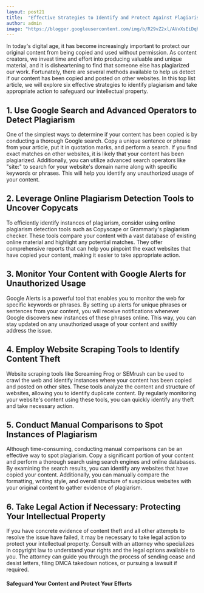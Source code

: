 ```yaml
---
layout: post21
title:  "Effective Strategies to Identify and Protect Against Plagiarism"
author: admin
image: "https://blogger.googleusercontent.com/img/b/R29vZ2xl/AVvXsEiDqh5d5j3C1YmmlawKCd3Js9YixB0dFi0B_SG3RclWHm5fDVUXLsXeqj8MFj5RJ3GjYSuHQX-Ob7UUKHaxy8M97xceK2w24hfrSrKIGho53-Lbz-_ps3qtUVQnZwttqCfo77-sG_u9tAa-mp6Ue2Y4Vz5yMvQFgR-rfS6wk2BL-OoLZNf1_8WdTmHR3Q1c/s1600/images%20%287%29.jpeg"
---
```



<p>In today's digital age, it has become increasingly important to protect our original content from being copied and used without permission. As content creators, we invest time and effort into producing valuable and unique material, and it is disheartening to find that someone else has plagiarized our work. Fortunately, there are several methods available to help us detect if our content has been copied and posted on other websites. In this top list article, we will explore six effective strategies to identify plagiarism and take appropriate action to safeguard our intellectual property.</p>
<h2>1. Use Google Search and Advanced Operators to Detect Plagiarism</h2>
<p>One of the simplest ways to determine if your content has been copied is by conducting a thorough Google search. Copy a unique sentence or phrase from your article, put it in quotation marks, and perform a search. If you find exact matches on other websites, it is likely that your content has been plagiarized. Additionally, you can utilize advanced search operators like &quot;site:&quot; to search for your website's domain name along with specific keywords or phrases. This will help you identify any unauthorized usage of your content.</p>
<h2>2. Leverage Online Plagiarism Detection Tools to Uncover Copycats</h2>
<p>To efficiently identify instances of plagiarism, consider using online plagiarism detection tools such as Copyscape or Grammarly's plagiarism checker. These tools compare your content with a vast database of existing online material and highlight any potential matches. They offer comprehensive reports that can help you pinpoint the exact websites that have copied your content, making it easier to take appropriate action.</p>
<h2>3. Monitor Your Content with Google Alerts for Unauthorized Usage</h2>
<p>Google Alerts is a powerful tool that enables you to monitor the web for specific keywords or phrases. By setting up alerts for unique phrases or sentences from your content, you will receive notifications whenever Google discovers new instances of these phrases online. This way, you can stay updated on any unauthorized usage of your content and swiftly address the issue.</p>
<h2>4. Employ Website Scraping Tools to Identify Content Theft</h2>
<p>Website scraping tools like Screaming Frog or SEMrush can be used to crawl the web and identify instances where your content has been copied and posted on other sites. These tools analyze the content and structure of websites, allowing you to identify duplicate content. By regularly monitoring your website's content using these tools, you can quickly identify any theft and take necessary action.</p>
<h2>5. Conduct Manual Comparisons to Spot Instances of Plagiarism</h2>
<p>Although time-consuming, conducting manual comparisons can be an effective way to spot plagiarism. Copy a significant portion of your content and perform a thorough search using search engines and online databases. By examining the search results, you can identify any websites that have copied your content. Additionally, you can manually compare the formatting, writing style, and overall structure of suspicious websites with your original content to gather evidence of plagiarism.</p>
<h2>6. Take Legal Action if Necessary: Protecting Your Intellectual Property</h2>
<p>If you have concrete evidence of content theft and all other attempts to resolve the issue have failed, it may be necessary to take legal action to protect your intellectual property. Consult with an attorney who specializes in copyright law to understand your rights and the legal options available to you. The attorney can guide you through the process of sending cease and desist letters, filing DMCA takedown notices, or pursuing a lawsuit if required.</p>
<h4>Safeguard Your Content and Protect Your Efforts</h4>


